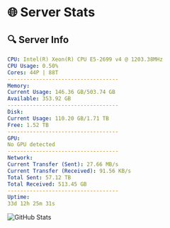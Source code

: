 # 🌐 Server Stats
## 🔍 Server Info
```yaml
CPU: Intel(R) Xeon(R) CPU E5-2699 v4 @ 1203.38MHz
CPU Usage: 0.50%
Cores: 44P | 88T
-----------------------------------
Memory:
Current Usage: 146.36 GB/503.74 GB
Available: 353.92 GB
-----------------------------------
Disk:
Current Usage: 110.20 GB/1.71 TB
Free: 1.52 TB
-----------------------------------
GPU:
No GPU detected
-----------------------------------
Network:
Current Transfer (Sent): 27.66 MB/s
Current Transfer (Received): 91.56 KB/s
Total Sent: 57.12 TB
Total Received: 513.45 GB
-----------------------------------
Uptime:
33d 12h 25m 31s
```
![GitHub Stats](https://img.shields.io/badge/Updated-2025-04-10_09:48:20-blue)